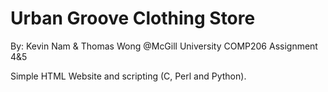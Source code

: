 Urban Groove Clothing Store
==========
By: Kevin Nam & Thomas Wong
@McGill University
COMP206 Assignment 4&5

Simple HTML Website and scripting (C, Perl and Python). 
